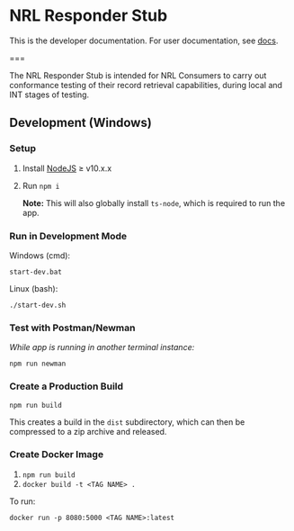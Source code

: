 # NRL Responder Stub

This is the developer documentation. For user documentation, see [docs](./lib/docs.md).

===

The NRL Responder Stub is intended for NRL Consumers to carry out conformance testing of their record retrieval capabilities, during local and INT stages of testing.

## Development (Windows)

### Setup

1. Install [NodeJS](https://nodejs.org/en/download/) ≥ v10.x.x
1. Run `npm i`
   
   **Note:** This will also globally install `ts-node`, which is required to run the app.

### Run in Development Mode

Windows (cmd):
```
start-dev.bat
```

Linux (bash):
```
./start-dev.sh
```

### Test with Postman/Newman

_While app is running in another terminal instance:_

`npm run newman`

### Create a Production Build

`npm run build`

This creates a build in the `dist` subdirectory, which can then be compressed to a zip archive and released.

### Create Docker Image

1. `npm run build`
1. `docker build -t <TAG NAME> .`

To run:

`docker run -p 8080:5000 <TAG NAME>:latest`
